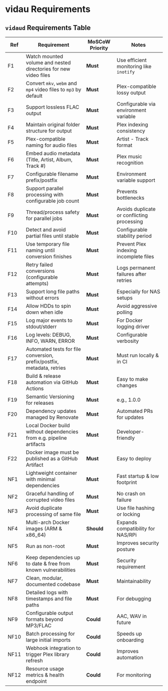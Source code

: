 # vidau Requirements

## `vidaud` Requirements Table

| Ref | Requirement | MoSCoW Priority | Notes |
|-----|-------------|-----------------|-------|
| F1  | Watch mounted volume and nested directories for new video files | **Must** | Use efficient monitoring like `inotify` |
| F2  | Convert `mkv`, `webm` and `mp4` video files to `mp3` by default | **Must** | Plex-compatible lossy output |
| F3  | Support lossless FLAC output | **Must** | Configurable via environment variable |
| F4  | Maintain original folder structure for output | **Must** | Plex indexing consistency |
| F5  | Plex-compatible naming for audio files | **Must** | Artist - Track format |
| F6  | Embed audio metadata (Title, Artist, Album, Track #) | **Must** | Plex music recognition |
| F7  | Configurable filename prefix/postfix | **Must** | Environment variable support |
| F8  | Support parallel processing with configurable job count | **Must** | Prevents bottlenecks |
| F9  | Thread/process safety for parallel jobs | **Must** | Avoids duplicate or conflicting processing |
| F10 | Detect and avoid partial files until stable | **Must** | Configurable stability period |
| F11 | Use temporary file naming until conversion finishes | **Must** | Prevent Plex indexing incomplete files |
| F12 | Retry failed conversions (configurable attempts) | **Must** | Logs permanent failures after retries |
| F13 | Support long file paths without errors | **Must** | Especially for NAS setups |
| F14 | Allow HDDs to spin down when idle | **Must** | Avoid aggressive polling |
| F15 | Log major events to stdout/stderr | **Must** | For Docker logging driver |
| F16 | Log levels: DEBUG, INFO, WARN, ERROR | **Must** | Configurable verbosity |
| F17 | Automated tests for file conversion, prefix/postfix, metadata, retries | **Must** | Must run locally & in CI |
| F18 | Build & release automation via GitHub Actions | **Must** | Easy to make changes |
| F19 | Semantic Versioning for releases | **Must** | e.g., 1.0.0 |
| F20 | Dependency updates managed by Renovate | **Must** | Automated PRs for updates |
| F21 | Local Docker build without dependencies from e.g. pipeline artifacts | **Must** | Developer-friendly |
| F22 | Docker image must be published as a GitHub Artifact | **Must** | Easy to deploy |
| NF1 | Lightweight container with minimal dependencies | **Must** | Fast startup & low footprint |
| NF2 | Graceful handling of corrupted video files | **Must** | No crash on failure |
| NF3 | Avoid duplicate processing of same file | **Must** | Use file hashing or locking |
| NF4 | Multi-arch Docker images (ARM & x86_64) | **Should** | Expands compatibility for NAS/RPi |
| NF5 | Run as non-root | **Must** | Improves security posture |
| NF6 | Keep dependencies up to date & free from known vulnerabilities | **Must** | Security requirement |
| NF7 | Clean, modular, documented codebase | **Must** | Maintainability |
| NF8 | Detailed logs with timestamps and file paths | **Must** | For debugging |
| NF9 | Configurable output formats beyond MP3/FLAC | **Could** | AAC, WAV in future |
| NF10 | Batch processing for large initial imports | **Could** | Speeds up onboarding |
| NF11 | Webhook integration to trigger Plex library refresh | **Could** | Improves automation |
| NF12 | Resource usage metrics & health endpoint | **Could** | For monitoring |
